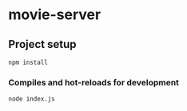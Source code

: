 # movie-server
## Project setup
```
npm install
```

### Compiles and hot-reloads for development
```
node index.js
```
